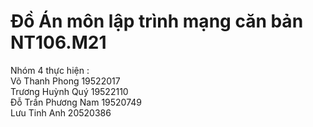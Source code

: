 <h1> Đồ Án môn lập trình mạng căn bản NT106.M21 </h1>
Nhóm 4 thực hiện : <br>
Võ Thanh Phong		19522017 <br>
Trương Huỳnh Quý		19522110<br
Huỳnh Quang Vũ		19522532<br>
Đỗ Trần Phương Nam	19520749<br>
Lưu Tinh Anh		20520386<br>
